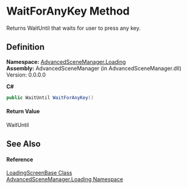 # WaitForAnyKey Method


Returns WaitUntil that waits for user to press any key.



## Definition
**Namespace:** <a href="N_AdvancedSceneManager_Loading.md">AdvancedSceneManager.Loading</a>  
**Assembly:** AdvancedSceneManager (in AdvancedSceneManager.dll) Version: 0.0.0.0

**C#**
``` C#
public WaitUntil WaitForAnyKey()
```



#### Return Value
WaitUntil

## See Also


#### Reference
<a href="T_AdvancedSceneManager_Loading_LoadingScreenBase.md">LoadingScreenBase Class</a>  
<a href="N_AdvancedSceneManager_Loading.md">AdvancedSceneManager.Loading Namespace</a>  
